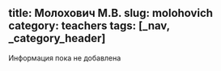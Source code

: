 title: Молохович М.В.
slug: molohovich
category: teachers
tags: [_nav, _category_header]
---

Информация пока не добавлена
